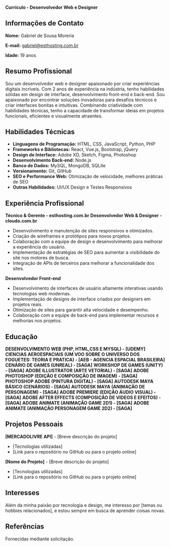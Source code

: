 **Currículo - Desenvolvedor Web e Designer**

## Informações de Contato

**Nome:** Gabriel de Sousa Moreria

**E-mail:** gabriel@esthosting.com.br

**Idade:** 19 anos

## Resumo Profissional

Sou um desenvolvedor web e designer apaixonado por criar experiências digitais incríveis. Com 2 anos de experiência na indústria, tenho habilidades sólidas em design de interface, desenvolvimento front-end e back-end. Sou apaixonado por encontrar soluções inovadoras para desafios técnicos e criar interfaces bonitas e intuitivas. Combinando criatividade com habilidades técnicas, tenho a capacidade de transformar ideias em projetos funcionais, eficientes e visualmente atraentes.

## Habilidades Técnicas

- **Linguagens de Programação:** HTML, CSS, JavaScript, Python, PHP
- **Frameworks e Bibliotecas:** React, Vue.js, Bootstrap, jQuery
- **Design de Interface:** Adobe XD, Sketch, Figma, Photoshop
- **Desenvolvimento Back-end:** Node.js
- **Banco de Dados:** MySQL, MongoDB, SQLite
- **Versionamento:** Git, GitHub
- **SEO e Performance Web:** Otimização de velocidade, melhores práticas de SEO
- **Outras Habilidades:** UI/UX Design e Testes Responsivos

## Experiência Profissional
**Técnico & Gerente - esthosting.com.br**
**Desenvolvedor Web & Designer - cloudo.com.br**

- Desenvolvimento e manutenção de sites responsivos e otimizados.
- Criação de wireframes e protótipos para novos projetos.
- Colaboração com a equipe de design e desenvolvimento para melhorar a experiência do usuário.
- Implementação de estratégias de SEO para aumentar a visibilidade do site nos motores de busca.
- Integração de APIs de terceiros para melhorar a funcionalidade dos sites.

**Desenvolvedor Front-end**

- Desenvolvimento de interfaces de usuário altamente interativas usando tecnologias web modernas.
- Implementação de designs de interface criados por designers em projetos reais.
- Otimização de sites para garantir alta velocidade e desempenho.
- Colaboração com a equipe de back-end para implementar recursos e melhorias nos projetos.

## Educação
**DESENVOLVIMENTO WEB (PHP, HTML,CSS E MYSQL) - [UDEMY]**
**CIENCIAS AEROESPACIAIS (UM VOO SOBRE O UNIVERSO DOS FOGUETES: TEORIA E PRATICA) - [AEB - AGENCIA ESPACIAL BRASILEIRA]**
**CENÁRIO DE GAMES (UNREAL) - [SAGA]**
**WORKSHOP DE GAMES (UNITY) - [SAGA]**
**ADOBE ILLUSTRATOR (ARTE VETORIAL) - [SAGA]**
**ADOBE PHOTOSHOP (EDIÇÃO E COMPOSIÇÃO DE IMAGEM) - [SAGA]**
**PHOTOSHOP ADOBE (PINTURA DIGITAL) - [SAGA]**
**AUTODESK MAYA BÁSICO (CENÁRIOS) - [SAGA]**
**AUTODESK MAYA (ANIMAÇÃO DE PERSONAGEM) - [SAGA]**
**ADOBE PREMIERE (EDIÇÃO ÁUDIO VISUAL) - [SAGA]**
**ADOBE AFTER EFFECTS (COMPOSIÇÃO DE VIDEOS E EFEITOS) - [SAGA]**
**ADOBE ANIMATE (ANIMAÇÃO GAME 2D1) - [SAGA]**
**ADOBE ANIMATE (ANIMAÇÃO PERSONAGEM GAME 2D2) - [SAGA]**


## Projetos Pessoais

**[MERCADOLIVRE API]** - [Breve descrição do projeto]

- [Tecnologias utilizadas]
- [Link para o repositório no GitHub ou para o projeto online]

**[Nome do Projeto]** - [Breve descrição do projeto]

- [Tecnologias utilizadas]
- [Link para o repositório no GitHub ou para o projeto online]

## Interesses

Além da minha paixão por tecnologia e design, me interesso por [temas ou hobbies relacionados], e estou sempre em busca de aprender coisas novas.

## Referências

Fornecidas mediante solicitação.




